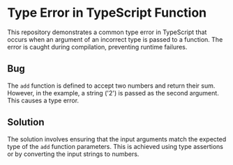 # Type Error in TypeScript Function

This repository demonstrates a common type error in TypeScript that occurs when an argument of an incorrect type is passed to a function. The error is caught during compilation, preventing runtime failures.

## Bug

The `add` function is defined to accept two numbers and return their sum. However, in the example, a string ('2') is passed as the second argument. This causes a type error.

## Solution

The solution involves ensuring that the input arguments match the expected type of the `add` function parameters. This is achieved using type assertions or by converting the input strings to numbers.